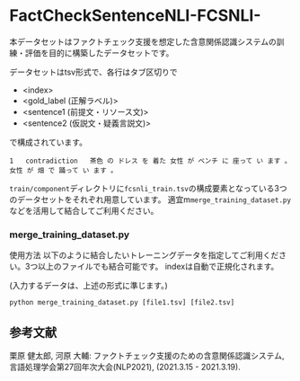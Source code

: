 # FactCheckSentenceNLI-FCSNLI-
本データセットはファクトチェック支援を想定した含意関係認識システムの訓練・評価を目的に構築したデータセットです。

データセットはtsv形式で、各行はタブ区切りで
- \<index>
- <gold_label (正解ラベル)>
- <sentence1 (前提文・リソース文)>
- <sentence2 (仮説文・疑義言説文)>

で構成されています。

```
1	contradiction	茶色 の ドレス を 着た 女性 が ベンチ に 座って い ます 。	女性 が 畑 で 踊って い ます 。
```
 
 ```train/component```ディレクトリに```fcsnli_train.tsv```の構成要素となっている3つのデータセットをそれぞれ用意しています。
 適宜m```merge_training_dataset.py```などを活用して結合してご利用ください。
 
 ### merge_training_dataset.py
 使用方法
 以下のように結合したいトレーニングデータを指定してご利用ください。3つ以上のファイルでも結合可能です。
 indexは自動で正規化されます。
 
 (入力するデータは、上述の形式に準じます。)
 
 ```python merge_training_dataset.py [file1.tsv] [file2.tsv]```
 
 
 ## 参考文献
 栗原 健太郎, 河原 大輔: ファクトチェック支援のための含意関係認識システム, 言語処理学会第27回年次大会(NLP2021), (2021.3.15 - 2021.3.19).
